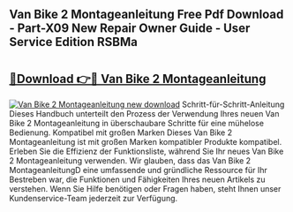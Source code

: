 ## Van Bike 2 Montageanleitung Free Pdf Download - Part-X09 New Repair Owner Guide - User Service Edition RSBMa

# <h2><a href="http://df6zhpt.blite.top/?on=Van+Bike+2+Montageanleitung">🔗Download 👉🔴 Van Bike 2 Montageanleitung</a></h2>

[![Van Bike 2 Montageanleitung new download](https://i.imgur.com/lujVjoI.png)](http://df6zhpt.blite.top/?on=Van+Bike+2+Montageanleitung)
Schritt-für-Schritt-Anleitung Dieses Handbuch unterteilt den Prozess der Verwendung Ihres neuen Van Bike 2 Montageanleitung in überschaubare Schritte für eine mühelose Bedienung. Kompatibel mit großen Marken Dieses Van Bike 2 Montageanleitung ist mit großen Marken kompatibler Produkte kompatibel. Erleben Sie die Effizienz der Funktionsliste, während Sie Ihr neues Van Bike 2 Montageanleitung verwenden. Wir glauben, dass das Van Bike 2 MontageanleitungD eine umfassende und gründliche Ressource für Ihr Bestreben war, die Funktionen und Fähigkeiten Ihres neuen Artikels zu verstehen. Wenn Sie Hilfe benötigen oder Fragen haben, steht Ihnen unser Kundenservice-Team jederzeit zur Verfügung.
